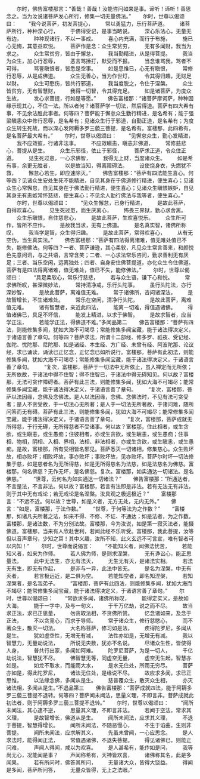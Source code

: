 <!-- { "loadSidebar": true } -->
　　尔时，佛告富楼那言：“善哉！善哉！汝能咨问如来是事。谛听！谛听！善思念之。当为汝说诸菩萨发心所行，修集一切无量佛法。”
　　尔时，世尊以偈颂曰：
　　“我今说菩萨，初发菩提心，
　　常以勇猛力，乐行菩萨道。
　　诸菩萨所行，种种深心行，
　　于佛得受记，是事当略说。
　　深心乐法心，无量无有边，
　　种种现诸行，不以一事成。
　　喜心内充满，而行于布施，
　　施已心无悔，其意益欢悦。
　　菩萨作是念：众生常贫穷，
　　无有多闻财，我当为求之。
　　众生常贫穷，皆由于懈怠，
　　我当勤精进，从是得菩提。
　　我当为众生，加心行忍辱，
　　恶言骂捶打，默受而不报。
　　当念谁骂我，骂者不可得，
　　骂詈瞋恨者，皆悉是空事。
　　如是思惟已，心无有瞋恨，
　　常修行忍辱，从是成佛道。
　　众生无善心，当为作世灯，
　　令其得归趣，无财足以财。
　　众生可愍伤，皆共行邪道，
　　我当度脱之，令住于涅槃。
　　众生皆贫穷，无有智慧财，
　　我得一切智，令其得充足。
　　如是诸菩萨，为度众生故，
　　发心求菩提，行如是等愿。”
　　佛告富楼那：“诸菩萨摩诃萨，种种因缘示现其心，不住一法。所以者何？诸菩萨学一切法，然后得道。菩萨有四大希有事，不见余法胜此事者。何等四？菩萨能于懈怠众生勤行精进，是名希有；能于强梁瞋恚众中修行忍辱，是名希有；见诸众生行于邪道，自勤正道，是名希有；为度众生转生死故，而以深心发阿耨多罗三藐三菩提，是名希有。富楼那，此四希有，是名菩萨最大希有。”
　　尔时，世尊以偈颂曰：
　　“见懈怠众生，勤心发精进，
　　我不应效彼，行诸非法事。
　　不应效瞋恚，瞋恚非佛道，
　　常修慈悲心，菩提从是生。
　　众生乐邪径，依止于邪径，
　　菩萨求正道，令众住正道。
　　见生死过患，一心求佛智，
　　我得无上财，当度诸众生。
　　如是希有事，余更无胜者，
　　以是故当知，得离障碍法。
　　设使烧身衣，头燃犹不救，
　　懈怠心若生，即应速除灭。”
　　佛告富楼那：“菩萨有四法能生喜心。何等四？见诸众生安处生死不能精进，自见其身在于佛道修行精进，便生喜心；见诸众生心常懈怠，自见其身在于佛法勤行精进，便生喜心；见诸众生瞋恨嫉妒，自见其身无有恚嫉常怀慈悲，便生喜心；不见余人勤行佛法与我等者，便生喜心。”
　　尔时，世尊以偈颂曰：
　　“见众生懈怠，已身行精进，
　　是故此菩萨，自得欢喜心。
　　见生死过患，而生厌离心，
　　怖畏三界狱，勤心求舍离。
　　众生乐瞋恨，自住慈悲心，
　　是故此菩萨，生欢喜悦乐。
　　众生所可作，皆所不应作，
　　是故我当求，无有上佛道。
　　是名真实智，诸佛所称叹，
　　我当学是智，众生得归趣。
　　是故此菩萨，常得欢喜心，
　　从有无空伪，当生真实法。”
　　佛告富楼那：“菩萨有四法得离诸难，值无难处值已不失，能修佛法。何等四？一者、菩萨谦逊，其心柔软，凡见众生常言善来，和颜悦色先意问讯，与之共语，言常含笑；二者、一心求法常乐咨问，勤求善利无有厌足；三者、当乐空闲，远离独处；四者、自身安住佛菩提道，亦化众生令住佛道。菩萨有是四法得离诸难，值无难处，值已不失，能修佛法。”
　　尔时，世尊以偈颂曰：
　　“具足柔软心，常乐行慈悲，
　　若与众生语，谦下心和悦。
　　常求佛所叹，甚深微妙法，
　　常持清净戒，乐行头陀事。
　　虽行头陀法，亦行深妙智，
　　是故此菩萨，离难值无难。
　　常于诸佛所，咨问诸深法，
　　是故智增长，不生诸难处。
　　常乐在空闲，清净行头陀，
　　是故此菩萨，离难值无难。
　　诸有智慧者，亲近此四法，
　　能离一切难，得值遇诸佛。
　　得值诸佛已，具足不坏信，
　　能发上精进，以求于佛智。
　　是故求智者，应当学正法，
　　若能学正法，得佛道不难。”多闻品第二
　　佛告富楼那：“菩萨有四法，则能修集多闻，犹如大海不可竭尽；常能修集多闻宝藏，能于诸法得决定义，于诸语言善了章句。何等四？菩萨求法，所谓十二部经、修多罗、祇夜、受记经、伽陀、忧陀那、尼陀那、如是诸经、本生经、方广经、未曾有经、阿波陀那、论议经，求已诵读，诵读已正忆念，正忆念已如所说行。富楼那，菩萨有此初法，则能修集多闻，犹如大海不可竭尽；常能修集多闻宝藏，能于诸法得决定义，于诸语言善了章句。
　　“复次，富楼那，菩萨于一切法中无所依止，虽入禅定而无所依；无所依故，于诸法中得不住智；得不住智已，于诸法中得无碍知见。何以故？富楼那，无法可贪作障碍者。菩萨有此三法，则能修集多闻，犹如大海不可竭尽；能常修集多闻宝藏，能于诸法得决定义，于诸语言善了章句。
　　“复次，富楼那，菩萨以法因缘，念佛及念佛法。是人以法因缘，念佛、念佛法时，不见有法可贪受者；是人不贪受故，于一切法心无所著；是人于一切法无所著故，于诸问难，随所问答而无有碍。菩萨有此三法，则能修集多闻，犹如大海不可竭尽；能常修集多闻宝藏，能于诸法得决定义，于诸语言善了章句。
　　“复次，富楼那，菩萨成就无所得慈，于行无碍，无所得慈者不受诸事。何以故？富楼那，住此相者，或生贪欲，或生瞋恚，或生愚痴；住彼相者，亦或生贪欲，或生瞋恚，或生愚痴；住事相、物相，阴相、入相、界相，法相、非法相者，亦或生贪欲，或生瞋恚，或生愚痴。是故，富楼那，所有受相皆名邪见。菩萨悉灭一切诸相，修集慈心。众生败坏故，相亦败坏；相败坏故，事亦败坏；事败坏故，见亦败坏。菩萨尔时坏一切法修集于慈，如是慈者名为无所得慈，如是无所得慈名为法慈，如是法慈名为佛慈。富楼那，何名佛慈？无作无坏，是名佛慈。复次。富楼那，如实通达一切诸法。是名佛慈。”
　　“世尊，云何名为如实通达一切诸法？”
　　佛告富楼那：“所通达者，不言是法，不言非法。何以故？富楼那，若言有法即是非法。若有无法无有非法，则于其中无有戏论；若无戏论是名涅槃。汝具观之极远极近？”
　　富楼那言：“不远不近。何以故？世尊，如是义者，无方无处，无内无外。”
　　佛言：“如是，富楼那，于法作数。”
　　“世尊，于何等法为之作数？”
　　“富楼那，如诸凡夫所著之法，如来不得、不修、不证、不通达；如是法者，为之作数。富楼那，是诸法数，不为分别法故。富楼那，今为汝说，如是第一寂灭法者，能摄佛道。富楼那，当来有人欣赴世利，若闻此经不乐听受。富楼那，我此菩提，汝等但以音声章句，少知之耳！其中义趣，汝所不知，此义玄远不可言宣，唯有智者可以内知！”
　　尔时，世尊而说偈言：
　　“不能知义者，闻佛法忧苦，
　　若能知义者，如来为作师。
　　若人佛为师，是则求涅槃，
　　无有诤讼心，能正思量法。
　　此中无法生，亦无有法灭，
　　无生无有灭，是诸法实相。
　　若法无有生，即无有作起，
　　是非与一异，此法中皆无。
　　是名为涅槃，中无有灭者，
　　若言极远近，是二俱为空。
　　若能知空者，即名知涅槃，
　　若知涅槃者，是名我弟子。
　　“富楼那，菩萨有此四法，则能修集多闻，犹如大海而不竭尽；能常修集多闻宝藏，能于诸法得决定义，于诸语言善了章句。”
　　尔时，世尊以偈颂曰：
　　“常欲求多闻，诸佛所称叹，
　　能得定实义，是故如大海。
　　能于一字中，及与一句义，
　　于千万亿劫，说之而不尽。
　　故当求正法，求已正思量，
　　勿贪取法相，不贪佛所赞。
　　忆念诸如来，及念于正法，
　　不以贪竞心，而求于导师。
　　常于诸众生，修行慈愍心，
　　而不著众生，散灭一切法。
　　大名称菩萨，修习如是法，
　　疾得陀罗尼，多闻从是生。
　　犹如虚空性，无增无有减，
　　法性亦如是，无增无有减。
　　我以智慧力，无量劫说法，
　　所说无央数，犹亦不名说。
　　尽诸众生性，皆使得人身，
　　普共行出家，多闻如阿难。
　　陀罗尼菩萨，为是一切人，
　　千亿劫说法，智慧犹不尽。
　　佛智慧无等，同虚空无量，
　　虚空无生起，智慧亦如是。
　　如龙不取水，而能雨大水，
　　是水无住处，所雨无穷尽。
　　菩萨亦如是，得此陀罗尼，
　　诸法无住处，是缘说不尽。
　　故应求多闻，求已正思惟，
　　以法缘念佛，多闻从是生。
　　慈普覆众生，散灭众生相，
　　亦灭诸法相，多闻从是生。”不退品第三
　　佛告富楼那：“菩萨成就四法，能于阿耨多罗三藐三菩提不退转。何等四？菩萨闻未闻法，思量义理，不即言非。菩萨成就此初法者，则于阿耨多罗三藐三菩提不退转。”
　　尔时，世尊以偈颂曰：
　　“闻所未闻法，其心逮不逆，
　　思量其义理，不即言非法。
　　若闻于空法，常求其义理，
　　是故智增长，佛道从是生。
　　闻所未闻法，应求其义理，
　　不退于菩提，智慧得增长。
　　闻所未闻法，不随恶慢心，
　　不生于谄曲，生则非菩提。
　　闻所未闻法，应求解其义，
　　先虽未曾闻，一心应思念。
　　是人求法时，能得闻正法，
　　常值遇诸佛，不退失菩提。
　　得见诸佛已，则能正问难，
　　声闻人得闻，咸以为欢喜。
　　是人甚希有，能作如是问，
　　我等尚无心，况能闻是事？
　　声闻称希有，天神皆欢喜，
　　诸佛称其名，此是多闻果。
　　若有所问时，佛答其所问，
　　无量诸大众，皆得大饶益。
　　得闻是多闻，菩萨所问答，
　　无量众皆得，无上之法眼。”
